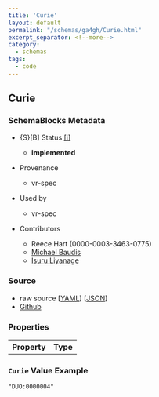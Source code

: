 ```yaml
---
title: 'Curie'
layout: default
permalink: "/schemas/ga4gh/Curie.html"
excerpt_separator: <!--more-->
category:
  - schemas
tags:
  - code
---
```



## Curie

### SchemaBlocks Metadata

* {S}[B] Status  [[i]](https://schemablocks.org/about/sb-status-levels.html)
    - __implemented__


* Provenance  

    - vr-spec  

* Used by  

    - vr-spec  

* Contributors  

    - Reece Hart (0000-0003-3463-0775)  
    - [Michael Baudis](https://orcid.org/0000-0002-9903-4248)  
    - [Isuru Liyanage](https://orcid.org/0000-0002-4839-5158)  
<!--more-->

### Source

* raw source [[YAML](./Curie.yaml)] [[JSON](./Curie.json)] 
* [Github](https://github.com/ga4gh-schemablocks/playground/blob/master/sb-meta/Curie.yaml)

### Properties

<table>
  <tr>
    <th>Property</th>
    <th>Type</th>
  </tr>

</table>


### `Curie` Value Example  

```
"DUO:0000004"
```

